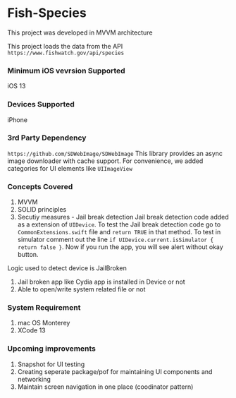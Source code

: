 # Fish-Species

This project was developed in MVVM architecture 

This project loads the data from the API `https://www.fishwatch.gov/api/species`

### Minimum iOS vevrsion Supported

iOS 13

### Devices Supported
  iPhone

### 3rd Party Dependency
`https://github.com/SDWebImage/SDWebImage`
This library provides an async image downloader with cache support. For convenience, we added categories for UI elements like `UIImageView`

### Concepts Covered 
1. MVVM
2. SOLID principles
3. Secutiy measures - Jail break detection
  Jail break detection code added as a extension of `UIDevice`. To test the Jail break detection code go to `CommonExtensions.swift` file and `return TRUE` in that method. To test in simulator comment out the line `if UIDevice.current.isSimulator { return false }`. Now if you run the app, you will see alert without okay button.
  
 Logic used to detect device is JailBroken
 1. Jail broken app like Cydia app is installed in Device or not
 2. Able to open/write system related file or not


### System Requirement
 1. mac OS Monterey
 2. XCode 13

### Upcoming improvements
 1. Snapshot for UI testing 
 2. Creating seperate package/pof for maintaining UI components and networking
 3. Maintain screen navigation in one place (coodinator pattern)
